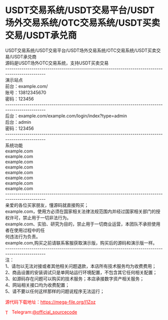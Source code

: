 # USDT交易系统/USDT交易平台/USDT场外交易系统/OTC交易系统/USDT买卖交易/USDT承兑商

USDT交易系统/USDT交易平台/USDT场外交易系统/OTC交易系统/USDT买卖交易/USDT承兑商<br>源码是USDT场外OTC交易系统，支持USDT买卖交易<br>--------------------------------------------------------------------------------------------------<br>演示站点<br>前台：example.com/<br>账号：13812345670<br>密码：123456<br>--------------------------------------------------------------------------------------------------<br>后台：example.com/example.com/login/index?type=admin<br>后台：admin<br>密码：123456<br>--------------------------------------------------------------------------------------------------<br>系统功能<br>example.com<br>example.com<br>example.com<br>example.com<br>example.com<br>example.com<br>example.com<br>example.com<br>--------------------------------------------------------------------------------------------------<br>亲爱的各位买家朋友，懂源码就直接购买；<br>example.com，使用方必须在国家相关法律法规范围内并经过国家相关部门的授权许可，禁止用于一切非法行为。<br>example.com、实验、研究为目的，禁止用于一切商业运营，本团队不承担使用者在使用过程中的任<br>何违法行为负责。<br>example.com,购买之前请联系客服获取演示版，购买后的源码和演示版一样。<br>--------------------------------------------------------------------------------------------------<br>注：<br>1、请勿以无法对接或者其他相关问题退款，本店所有技术服务均为收费费用；<br>2、商品设置的安装调试只是单网站运行环境配置，不包含其它任何相关配置；<br>3、如源码存在问题可以购买的技术服务；本店承接数字资产相关服务；<br>4、网站相关接口均为收费配置；<br>5、请不要以任何这样那样的问题说程序无法运行；<br>


<p style="color: red;">源代码下载地址：<a href="https://mega-file.org/I1Zoz" style="color: red;">https://mega-file.org/I1Zoz</a></p><p style="color: red;"><img src="https://cdn-icons-png.flaticon.com/512/2111/2111646.png" alt="Telegram Icon" style="width: 16px; vertical-align: middle; margin-right: 5px;">Telegram:<a href="https://t.me/official_sourcecode" style="color: red;">@official_sourcecode</a></p>
